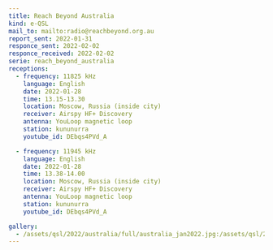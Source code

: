 ```yaml
---
title: Reach Beyond Australia
kind: e-QSL
mail_to: mailto:radio@reachbeyond.org.au
report_sent: 2022-01-31
responce_sent: 2022-02-02
responce_received: 2022-02-02
serie: reach_beyond_australia
receptions:
  - frequency: 11825 kHz
    language: English
    date: 2022-01-28
    time: 13.15-13.30
    location: Moscow, Russia (inside city)
    receiver: Airspy HF+ Discovery
    antenna: YouLoop magnetic loop
    station: kununurra
    youtube_id: DEbqs4PVd_A

  - frequency: 11945 kHz
    language: English
    date: 2022-01-28
    time: 13.38-14.00
    location: Moscow, Russia (inside city)
    receiver: Airspy HF+ Discovery
    antenna: YouLoop magnetic loop
    station: kununurra
    youtube_id: DEbqs4PVd_A

gallery:
  - /assets/qsl/2022/australia/full/australia_jan2022.jpg:/assets/qsl/2022/australia/small/australia_jan2022.jpg
---
```

